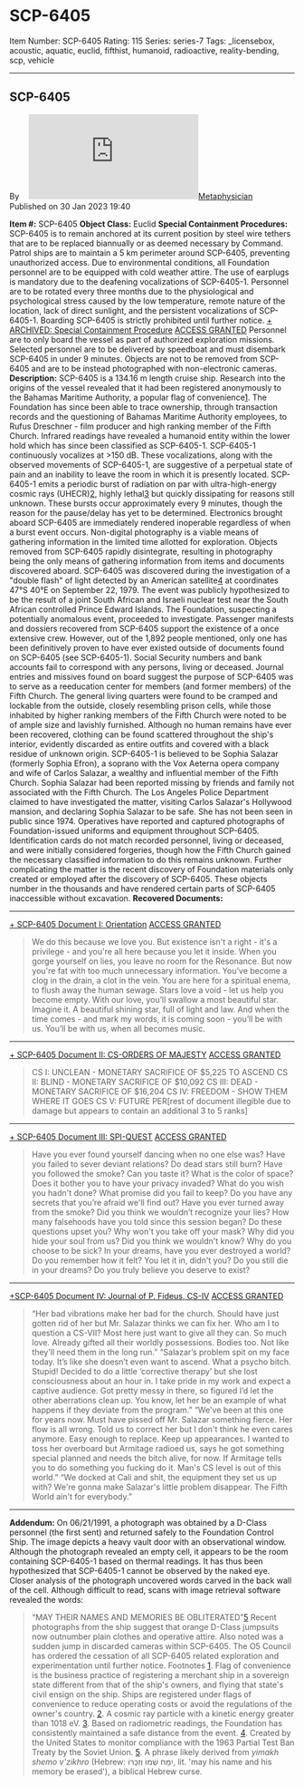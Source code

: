 # SCP-6405
Item Number: SCP-6405
Rating: 115
Series: series-7
Tags: _licensebox, acoustic, aquatic, euclid, fifthist, humanoid, radioactive, reality-bending, scp, vehicle

---

SCP-6405  
---  
Byㅤ [![Metaphysician](https://www.wikidot.com/avatar.php?userid=1698079&amp;size=small&amp;timestamp=1751332586)](http://www.wikidot.com/user:info/metaphysician)[Metaphysician](http://www.wikidot.com/user:info/metaphysician)  
Published on 30 Jan 2023 19:40  
  

**Item #:** SCP-6405
**Object Class:** Euclid
**Special Containment Procedures:** SCP-6405 is to remain anchored at its current position by steel wire tethers that are to be replaced biannually or as deemed necessary by Command. Patrol ships are to maintain a 5 km perimeter around SCP-6405, preventing unauthorized access. Due to environmental conditions, all Foundation personnel are to be equipped with cold weather attire. The use of earplugs is mandatory due to the deafening vocalizations of SCP-6405-1.
Personnel are to be rotated every three months due to the physiological and psychological stress caused by the low temperature, remote nature of the location, lack of direct sunlight, and the persistent vocalizations of SCP-6405-1.
Boarding SCP-6405 is strictly prohibited until further notice.
[\+ ARCHIVED: Special Containment Procedure](javascript:;)
[ ACCESS GRANTED](javascript:;)
Personnel are to only board the vessel as part of authorized exploration missions. Selected personnel are to be delivered by speedboat and must disembark SCP-6405 in under 9 minutes. Objects are not to be removed from SCP-6405 and are to be instead photographed with non-electronic cameras.
**Description:** SCP-6405 is a 134.16 m length cruise ship. Research into the origins of the vessel revealed that it had been registered anonymously to the Bahamas Maritime Authority, a popular flag of convenience[1](javascript:;). The Foundation has since been able to trace ownership, through transaction records and the questioning of Bahamas Maritime Authority employees, to Rufus Dreschner - film producer and high ranking member of the Fifth Church.
Infrared readings have revealed a humanoid entity within the lower hold which has since been classified as SCP-6405-1. SCP-6405-1 continuously vocalizes at >150 dB. These vocalizations, along with the observed movements of SCP-6405-1, are suggestive of a perpetual state of pain and an inability to leave the room in which it is presently located. SCP-6405-1 emits a periodic burst of radiation on par with ultra-high-energy cosmic rays (UHECR)[2](javascript:;), highly lethal[3](javascript:;) but quickly dissipating for reasons still unknown. These bursts occur approximately every 9 minutes, though the reason for the pause/delay has yet to be determined. Electronics brought aboard SCP-6405 are immediately rendered inoperable regardless of when a burst event occurs. Non-digital photography is a viable means of gathering information in the limited time allotted for exploration. Objects removed from SCP-6405 rapidly disintegrate, resulting in photography being the only means of gathering information from items and documents discovered aboard.
SCP-6405 was discovered during the investigation of a "double flash" of light detected by an American satellite[4](javascript:;) at coordinates 47°S 40°E on September 22, 1979. The event was publicly hypothesized to be the result of a joint South African and Israeli nuclear test near the South African controlled Prince Edward Islands. The Foundation, suspecting a potentially anomalous event, proceeded to investigate.
Passenger manifests and dossiers recovered from SCP-6405 support the existence of a once extensive crew. However, out of the 1,892 people mentioned, only one has been definitively proven to have ever existed outside of documents found on SCP-6405 (see SCP-6405-1). Social Security numbers and bank accounts fail to correspond with any persons, living or deceased. Journal entries and missives found on board suggest the purpose of SCP-6405 was to serve as a reeducation center for members (and former members) of the Fifth Church. The general living quarters were found to be cramped and lockable from the outside, closely resembling prison cells, while those inhabited by higher ranking members of the Fifth Church were noted to be of ample size and lavishly furnished. Although no human remains have ever been recovered, clothing can be found scattered throughout the ship's interior, evidently discarded as entire outfits and covered with a black residue of unknown origin.
SCP-6405-1 is believed to be Sophia Salazar (formerly Sophia Efron), a soprano with the Vox Aeterna opera company and wife of Carlos Salazar, a wealthy and influential member of the Fifth Church. Sophia Salazar had been reported missing by friends and family not associated with the Fifth Church. The Los Angeles Police Department claimed to have investigated the matter, visiting Carlos Salazar's Hollywood mansion, and declaring Sophia Salazar to be safe. She has not been seen in public since 1974.
Operatives have reported and captured photographs of Foundation-issued uniforms and equipment throughout SCP-6405. Identification cards do not match recorded personnel, living or deceased, and were initially considered forgeries, though how the Fifth Church gained the necessary classified information to do this remains unknown. Further complicating the matter is the recent discovery of Foundation materials only created or employed after the discovery of SCP-6405. These objects number in the thousands and have rendered certain parts of SCP-6405 inaccessible without excavation.
**Recovered Documents:**
* * *
[\+ SCP-6405 Document I: Orientation](javascript:;)
[ ACCESS GRANTED](javascript:;)
> We do this because we love you. But existence isn't a right - it's a privilege - and you're all here because you let it inside. When you gorge yourself on lies, you leave no room for the Resonance.
> But now you're fat with too much unnecessary information. You’ve become a clog in the drain, a clot in the vein. You are here for a spiritual enema, to flush away the human sewage. Stars love a void - let us help you become empty. With our love, you’ll swallow a most beautiful star. Imagine it. A beautiful shining star, full of light and law.
> And when the time comes - and mark my words, it is coming soon - you’ll be with us.
> You’ll be with us, when all becomes music.
* * *
[\+ SCP-6405 Document II: CS-ORDERS OF MAJESTY](javascript:;)
[ ACCESS GRANTED](javascript:;)
> CS I: UNCLEAN - MONETARY SACRIFICE OF $5,225 TO ASCEND
> CS II: BLIND - MONETARY SACRIFICE OF $10,092
> CS III: DEAD - MONETARY SACRIFICE OF $16,204
> CS IV: FREEDOM - SHOW THEM WHERE IT GOES
> CS V: FUTURE PER[rest of document illegible due to damage but appears to contain an additional 3 to 5 ranks]
* * *
[\+ SCP-6405 Document III: SPI-QUEST](javascript:;)
[ ACCESS GRANTED](javascript:;)
> Have you ever found yourself dancing when no one else was?
> Have you failed to sever deviant relations?
> Do dead stars still burn?
> Have you followed the smoke? Can you taste it?
> What is the color of space?
> Does it bother you to have your privacy invaded?
> What do you wish you hadn't done?
> What promise did you fail to keep?
> Do you have any secrets that you’re afraid we'll find out?
> Have you ever turned away from the smoke?
> Did you think we wouldn’t recognize your lies?
> How many falsehoods have you told since this session began?
> Do these questions upset you?
> Why won't you take off your mask?
> Why did you hide your soul from us?
> Did you think we wouldn't know?
> Why do you choose to be sick?
> In your dreams, have you ever destroyed a world?
> Do you remember how it felt?
> You let it in, didn't you?
> Do you still die in your dreams?
> Do you truly believe you deserve to exist?
* * *
[+SCP-6405 Document IV: Journal of P. Fideus, CS-IV](javascript:;)
[ ACCESS GRANTED](javascript:;)
> “Her bad vibrations make her bad for the church. Should have just gotten rid of her but Mr. Salazar thinks we can fix her. Who am I to question a CS-VII? Most here just want to give all they can. So much love. Already gifted all their worldly possessions. Bodies too. Not like they'll need them in the long run.”
> “Salazar’s problem spit on my face today. It’s like she doesn’t even want to ascend. What a psycho bitch. Stupid! Decided to do a little ‘corrective therapy’ but she lost consciousness about an hour in. I take pride in my work and expect a captive audience. Got pretty messy in there, so figured I’d let the other aberrations clean up. You know, let her be an example of what happens if they deviate from the program.”
> “We've been at this one for years now. Must have pissed off Mr. Salazar something fierce. Her flow is all wrong. Told us to correct her but I don't think he even cares anymore. Easy enough to replace. Keep up appearances. I wanted to toss her overboard but Armitage radioed us, says he got something special planned and needs the bitch alive, for now. If Armitage tells you to do something you fucking do it. Man's CS level is out of this world.”
> “We docked at Cali and shit, the equipment they set us up with? We're gonna make Salazar's little problem disappear. The Fifth World ain't for everybody.”
* * *
**Addendum:** On 06/21/1991, a photograph was obtained by a D-Class personnel (the first sent) and returned safely to the Foundation Control Ship. The image depicts a heavy vault door with an observational window. Although the photograph revealed an empty cell, it appears to be the room containing SCP-6405-1 based on thermal readings. It has thus been hypothesized that SCP-6405-1 cannot be observed by the naked eye. Closer analysis of the photograph uncovered words carved in the back wall of the cell. Although difficult to read, scans with image retrieval software revealed the words:
> “MAY THEIR NAMES AND MEMORIES BE OBLITERATED”[5](javascript:;)
Recent photographs from the ship suggest that orange D-Class jumpsuits now outnumber plain clothes and operative attire. Also noted was a sudden jump in discarded cameras within SCP-6405.
The O5 Council has ordered the cessation of all SCP-6405 related exploration and experimentation until further notice.
Footnotes
[1](javascript:;). Flag of convenience is the business practice of registering a merchant ship in a sovereign state different from that of the ship's owners, and flying that state's civil ensign on the ship. Ships are registered under flags of convenience to reduce operating costs or avoid the regulations of the owner's country.
[2](javascript:;). A cosmic ray particle with a kinetic energy greater than 1018 eV.
[3](javascript:;). Based on radiometric readings, the Foundation has consistently maintained a safe distance from the event.
[4](javascript:;). Created by the United States to monitor compliance with the 1963 Partial Test Ban Treaty by the Soviet Union.
[5](javascript:;). A phrase likely derived from _yimakh shemo v'zikhro_ (Hebrew: יִמַּח שְׁמוֹ וְזִכְרוֹ, lit. 'may his name and his memory be erased'), a biblical Hebrew curse.